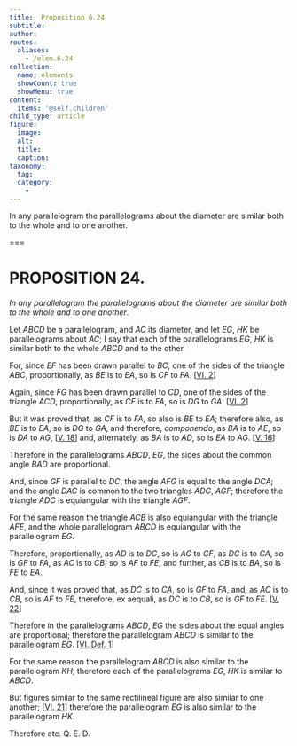 ```yaml
---
title:  Proposition 6.24
subtitle: 
author:
routes:
  aliases:
    - /elem.6.24
collection:
  name: elements
  showCount: true
  showMenu: true
content:
  items: '@self.children'
child_type: article
figure:
  image:
  alt:
  title:
  caption:
taxonomy:
  tag:
  category:
    - 
---
```


<p><emph>In any parallelogram the parallelograms about the diameter are similar both to the whole and to one another</emph>. </p>

===

<h1>PROPOSITION 24.</h1>
<p><em>In any parallelogram the parallelograms about the diameter are similar both to the whole and to one another</em>. </p>

<p>Let <em>ABCD</em> be a parallelogram, and <em>AC</em> its diameter, and let <em>EG</em>, <em>HK</em> be parallelograms about <em>AC</em>; I say that each of the parallelograms <em>EG</em>, <em>HK</em> is similar both to the whole <em>ABCD</em> and to the other. 
      </p>

<p>For, since <em>EF</em> has been drawn parallel to <em>BC</em>, one of the sides of the triangle <em>ABC</em>, <span class="center">proportionally, as <em>BE</em> is to <em>EA</em>, so is <em>CF</em> to <em>FA</em>. [<a href="/elem.6.2">VI. 2</a>]</span>
      </p>

<p>Again, since <em>FG</em> has been drawn parallel to <em>CD</em>, one of the sides of the triangle <em>ACD</em>, <span class="center">proportionally, as <em>CF</em> is to <em>FA</em>, so is <em>DG</em> to <em>GA</em>. [<a href="/elem.6.2">VI. 2</a>]</span>
      </p>

<p>But it was proved that, <span class="center">as <em>CF</em> is to <em>FA</em>, so also is <em>BE</em> to <em>EA</em>; therefore also, as <em>BE</em> is to <em>EA</em>, so is <em>DG</em> to <em>GA</em>,</span> and therefore, <em>componendo</em>, <span class="center">as <em>BA</em> is to <em>AE</em>, so is <em>DA</em> to <em>AG</em>, [<a href="/elem.5.18">V. 18</a>]</span> and, alternately, <span class="center">as <em>BA</em> is to <em>AD</em>, so is <em>EA</em> to <em>AG</em>. [<a href="/elem.5.16">V. 16</a>]</span>
      </p>

<p>Therefore in the parallelograms <em>ABCD</em>, <em>EG</em>, the sides about the common angle <em>BAD</em> are proportional. </p>

<p>And, since <em>GF</em> is parallel to <em>DC</em>, <pb n="252"/><span class="center">the angle <em>AFG</em> is equal to the angle <em>DCA</em>;</span> and the angle <em>DAC</em> is common to the two triangles <em>ADC</em>, <em>AGF</em>; <span class="center">therefore the triangle <em>ADC</em> is equiangular with the triangle <em>AGF</em>.</span>
      </p>

<p>For the same reason <span class="center">the triangle <em>ACB</em> is also equiangular with the triangle <em>AFE</em>,</span> and the whole parallelogram <em>ABCD</em> is equiangular with the parallelogram <em>EG</em>. </p>

<p>Therefore, proportionally, <span class="center">as <em>AD</em> is to <em>DC</em>, so is <em>AG</em> to <em>GF</em>, as <em>DC</em> is to <em>CA</em>, so is <em>GF</em> to <em>FA</em>, as <em>AC</em> is to <em>CB</em>, so is <em>AF</em> to <em>FE</em>,</span> and further, as <em>CB</em> is to <em>BA</em>, so is <em>FE</em> to <em>EA</em>. </p>

<p>And, since it was proved that, <span class="center">as <em>DC</em> is to <em>CA</em>, so is <em>GF</em> to <em>FA</em>,</span> and, as <em>AC</em> is to <em>CB</em>, so is <em>AF</em> to <em>FE</em>, therefore, <foreign lang="la">ex aequali</foreign>, as <em>DC</em> is to <em>CB</em>, so is <em>GF</em> to <em>FE</em>. [<a href="/elem.5.22">V. 22</a>] </p>

<p>Therefore in the parallelograms <em>ABCD</em>, <em>EG</em> the sides about the equal angles are proportional; therefore the parallelogram <em>ABCD</em> is similar to the parallelogram <em>EG</em>. [<a href="/elem.6.def.1">VI. Def. 1</a>] </p>

<p>For the same reason the parallelogram <em>ABCD</em> is also similar to the parallelogram <em>KH</em>; therefore each of the parallelograms <em>EG</em>, <em>HK</em> is similar to <em>ABCD</em>. </p>

<p>But figures similar to the same rectilineal figure are also similar to one another; [<a href="/elem.6.21">VI. 21</a>] therefore the parallelogram <em>EG</em> is also similar to the parallelogram <em>HK</em>. </p>

<p>Therefore etc. Q. E. D.</p>
